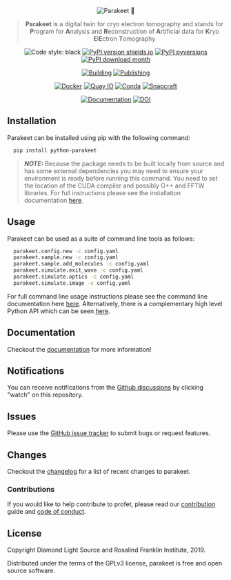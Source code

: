 <div align="center">

![Parakeet :parrot:](docs/source/images/parakeet_logo.png)

> **Parakeet** is a digital twin for cryo electron tomography and stands for **P**rogram for **A**nalysis and **R**econstruction of **A**rtificial data for **K**ryo **E**l**E**ctron **T**omography

![Code style: black](https://img.shields.io/badge/code%20style-black-000000.svg)
[![PyPI version shields.io](https://img.shields.io/pypi/v/python-parakeet.svg)](https://pypi.python.org/pypi/python-parakeet/)
[![PyPI pyversions](https://img.shields.io/pypi/pyversions/python-parakeet.svg)](https://pypi.python.org/pypi/python-parakeet/)
[![PyPI download month](https://img.shields.io/pypi/dm/python-parakeet.svg)](https://pypi.python.org/pypi/python-parakeet/)

[![Building](https://github.com/rosalindfranklininstitute/parakeet/actions/workflows/python-package.yml/badge.svg)](https://github.com/rosalindfranklininstitute/parakeet/actions/workflows/python-package.yml)
[![Publishing](https://github.com/rosalindfranklininstitute/parakeet/actions/workflows/python-publish.yml/badge.svg)](https://github.com/rosalindfranklininstitute/parakeet/actions/workflows/python-publish.yml)

[![Docker](https://github.com/rosalindfranklininstitute/parakeet/actions/workflows/docker-publish.yml/badge.svg)](https://github.com/rosalindfranklininstitute/parakeet/actions/workflows/docker-publish.yml)
[![Quay IO](https://github.com/rosalindfranklininstitute/parakeet/actions/workflows/quay-io-publish.yml/badge.svg)](https://github.com/rosalindfranklininstitute/parakeet/actions/workflows/quay-io-publish.yml)
[![Conda](https://github.com/rosalindfranklininstitute/parakeet/actions/workflows/conda.yml/badge.svg)](https://github.com/rosalindfranklininstitute/parakeet/actions/workflows/conda.yml)
[![Snapcraft](https://github.com/rosalindfranklininstitute/parakeet/actions/workflows/snapcraft.yml/badge.svg)](https://github.com/rosalindfranklininstitute/parakeet/actions/workflows/snapcraft.yml)

[![Documentation](https://github.com/rosalindfranklininstitute/parakeet/actions/workflows/sphinx.yml/badge.svg)](https://github.com/rosalindfranklininstitute/parakeet/actions/workflows/sphinx.yml)
[![DOI](https://zenodo.org/badge/204956111.svg)](https://zenodo.org/badge/latestdoi/204956111)

</div>

## Installation

Parakeet can be installed using pip with the following command:

```sh
  pip install python-parakeet
```

> **_NOTE:_** Because the package needs to be built locally from source and has
some external dependencies you may need to ensure your environment is ready before
running this command. You need to set the location of the CUDA compiler and
possibly G++ and FFTW libraries. For full instructions please see the
installation documentation
[here](https://rosalindfranklininstitute.github.io/parakeet/installation.html).

## Usage

Parakeet can be used as a suite of command line tools as follows:

```sh
  parakeet.config.new -c config.yaml
  parakeet.sample.new -c config.yaml
  parakeet.sample.add_molecules -c config.yaml
  parakeet.simulate.exit_wave -c config.yaml
  parakeet.simulate.optics -c config.yaml
  parakeet.simulate.image -c config.yaml
```

For full command line usage instructions please see the command line
documentation here
[here](https://rosalindfranklininstitute.github.io/parakeet/usage.html).
Alternatively, there is a complementary high level Python API which can be seen
[here](https://rosalindfranklininstitute.github.io/parakeet/api.html).

## Documentation

Checkout the [documentation](https://rosalindfranklininstitute.github.io/parakeet/) for more information!

## Notifications

You can receive notifications from the [Github discussions](https://github.com/rosalindfranklininstitute/parakeet/discussions)
by clicking "watch" on this repository.

## Issues

Please use the [GitHub issue tracker](https://github.com/rosalindfranklininstitute/parakeet/issues) to submit bugs or request features.

## Changes

Checkout the [changelog](CHANGES.rst) for a list of recent changes to parakeet.

### Contributions

If you would like to help contribute to profet, please read our [contribution](CONTRIBUTING.md) guide and [code of conduct](CODE_OF_CONDUCT.md).

## License

Copyright Diamond Light Source and Rosalind Franklin Institute, 2019.

Distributed under the terms of the GPLv3 license, parakeet is free and open source software.

